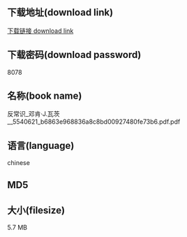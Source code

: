 ## 下载地址(download link)
[下载链接 download link](https://tutu365.netlify.app/?s=%E5%8F%8D%E5%B8%B8%E8%AF%86_%E9%82%93%E8%82%AF%C2%B7J.%E7%93%A6%E8%8C%A8__5540621_b6863e968836a8c8bd00927480fe73b6.pdf)

## 下载密码(download password)
8078

## 名称(book name)
反常识_邓肯·J.瓦茨__5540621_b6863e968836a8c8bd00927480fe73b6.pdf.pdf

## 语言(language)
chinese

## MD5


## 大小(filesize)
5.7 MB
